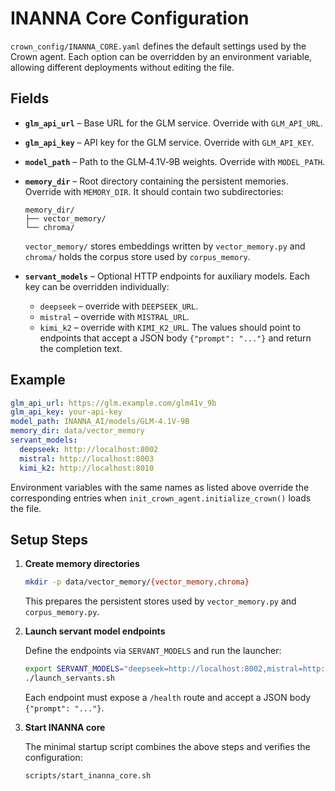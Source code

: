 # INANNA Core Configuration

`crown_config/INANNA_CORE.yaml` defines the default settings used by the Crown agent. Each option can be overridden by an environment variable, allowing different deployments without editing the file.

## Fields

- **`glm_api_url`** – Base URL for the GLM service. Override with `GLM_API_URL`.
- **`glm_api_key`** – API key for the GLM service. Override with `GLM_API_KEY`.
- **`model_path`** – Path to the GLM‑4.1V‑9B weights. Override with `MODEL_PATH`.
- **`memory_dir`** – Root directory containing the persistent memories. Override with `MEMORY_DIR`.
  It should contain two subdirectories:
  
  ```
  memory_dir/
  ├── vector_memory/
  └── chroma/
  ```
  `vector_memory/` stores embeddings written by `vector_memory.py` and
  `chroma/` holds the corpus store used by `corpus_memory`.
- **`servant_models`** – Optional HTTP endpoints for auxiliary models.
  Each key can be overridden individually:
  - `deepseek` – override with `DEEPSEEK_URL`.
  - `mistral` – override with `MISTRAL_URL`.
  - `kimi_k2` – override with `KIMI_K2_URL`.
  The values should point to endpoints that accept a JSON body `{"prompt": "..."}`
  and return the completion text.

## Example

```yaml
glm_api_url: https://glm.example.com/glm41v_9b
glm_api_key: your-api-key
model_path: INANNA_AI/models/GLM-4.1V-9B
memory_dir: data/vector_memory
servant_models:
  deepseek: http://localhost:8002
  mistral: http://localhost:8003
  kimi_k2: http://localhost:8010
```

Environment variables with the same names as listed above override the
corresponding entries when `init_crown_agent.initialize_crown()` loads the file.

## Setup Steps

1. **Create memory directories**

   ```bash
   mkdir -p data/vector_memory/{vector_memory,chroma}
   ```

   This prepares the persistent stores used by `vector_memory.py` and
   `corpus_memory.py`.

2. **Launch servant model endpoints**

   Define the endpoints via `SERVANT_MODELS` and run the launcher:

   ```bash
   export SERVANT_MODELS="deepseek=http://localhost:8002,mistral=http://localhost:8003"
   ./launch_servants.sh
   ```

   Each endpoint must expose a `/health` route and accept a JSON body
   `{"prompt": "..."}`.

3. **Start INANNA core**

   The minimal startup script combines the above steps and verifies the
   configuration:

   ```bash
   scripts/start_inanna_core.sh
   ```
